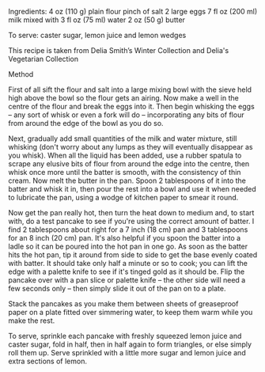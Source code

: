 Ingredients:
  4 oz (110 g) plain flour
  pinch of salt
  2 large eggs
  7 fl oz (200 ml) milk mixed with 3 fl oz (75 ml) water
  2 oz (50 g) butter

To serve:
 caster sugar, lemon juice and lemon wedges


 This recipe is taken from Delia Smith’s Winter Collection and Delia's Vegetarian Collection

 Method

 First of all sift the flour and salt into a large mixing bowl with the sieve held high above the bowl so the flour gets an airing. Now make a well in the centre of the flour and break the eggs into it. Then begin whisking the eggs – any sort of whisk or even a fork will do – incorporating any bits of flour from around the edge of the bowl as you do so.

 Next, gradually add small quantities of the milk and water mixture, still whisking (don't worry about any lumps as they will eventually disappear as you whisk). When all the liquid has been added, use a rubber spatula to scrape any elusive bits of flour from around the edge into the centre, then whisk once more until the batter is smooth, with the consistency of thin cream. Now melt the butter in the pan. Spoon 2 tablespoons of it into the batter and whisk it in, then pour the rest into a bowl and use it when needed to lubricate the pan, using a wodge of kitchen paper to smear it round.

 Now get the pan really hot, then turn the heat down to medium and, to start with, do a test pancake to see if you're using the correct amount of batter. I find 2 tablespoons about right for a 7 inch (18 cm) pan and 3 tablespoons for an 8 inch (20 cm) pan. It's also helpful if you spoon the batter into a ladle so it can be poured into the hot pan in one go. As soon as the batter hits the hot pan, tip it around from side to side to get the base evenly coated with batter. It should take only half a minute or so to cook; you can lift the edge with a palette knife to see if it's tinged gold as it should be. Flip the pancake over with a pan slice or palette knife – the other side will need a few seconds only – then simply slide it out of the pan on to a plate.

 Stack the pancakes as you make them between sheets of greaseproof paper on a plate fitted over simmering water, to keep them warm while you make the rest.

 To serve, sprinkle each pancake with freshly squeezed lemon juice and caster sugar, fold in half, then in half again to form triangles, or else simply roll them up. Serve sprinkled with a little more sugar and lemon juice and extra sections of lemon.